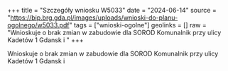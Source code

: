+++
title = "Szczegóły wniosku W5033"
date = "2024-06-14"
source = "https://bip.brg.gda.pl/images/uploads/wnioski-do-planu-ogolnego/w5033.pdf"
tags = ["wnioski-ogolne"]
geolinks = []
raw = "Wnioskuje o brak zmian w zabudowie dla SOROD Komunalnik przy ulicy Kadetów 1 Gdansk i "
+++

Wnioskuje o brak zmian w zabudowie dla SOROD Komunalnik przy ulicy Kadetów 1
Gdansk
i 


